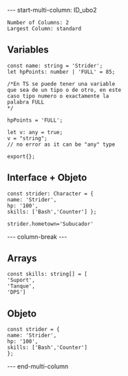 
--- start-multi-column: ID_ubo2
```column-settings
Number of Columns: 2
Largest Column: standard
```

## Variables
```tsx
const name: string = 'Strider';
let hpPoints: number | 'FULL' = 85;

/*En TS se puede tener una variable
que sea de un tipo o de otro, en este
caso tipo numero o exactamente la
palabra FULL
*/

hpPoints = 'FULL';

let v: any = true;
v = "string"; 
// no error as it can be "any" type

export{};
```

## Interface + Objeto
```tsx
const strider: Character = { 
name: 'Strider', 
hp: '100', 
skills: ['Bash','Counter'] }; 

strider.hometown='Subucador'
```

--- column-break ---

## Arrays
```tsx
const skills: string[] = [
'Suport',
'Tanque',
'DPS']
```

## Objeto
```tsx
const strider = {
name: 'Strider',
hp: '100',
skills: ['Bash','Counter']
};
```

--- end-multi-column






